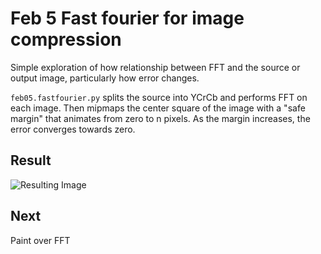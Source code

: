 # Feb 5 Fast fourier for image compression

Simple exploration of how relationship between FFT and the source or output image, particularly how error changes.

`feb05.fastfourier.py` splits the source into YCrCb and performs FFT on each image. Then mipmaps the center square of the image with a "safe margin" that animates from zero to n pixels. As the margin increases, the error converges towards zero.

## Result
![Resulting Image](output/transformed.webp)

## Next
Paint over FFT